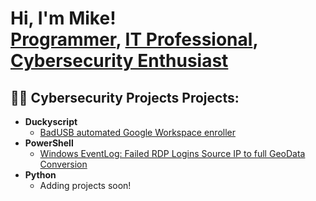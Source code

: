 <h1>Hi, I'm Mike! <br/><a href="https://github.com/MikeWelch184">Programmer</a>, <a href="https://www.linkedin.com/in/mikewelch184//">IT Professional</a>, <a href="https://tryhackme.com/p/mike.welch184">Cybersecurity Enthusiast</a>

<h2>👨‍💻 Cybersecurity Projects Projects:</h2>

- <b>Duckyscript</b>
  - [BadUSB automated Google Workspace enroller](https://github.com/MikeWelch184/BadUSB-ChromeOS-automated-enroller)
- <b>PowerShell</b>
  - [Windows EventLog: Failed RDP Logins Source IP to full GeoData Conversion](https://github.com/joshmadakor1/Sentinel-Lab)
- <b>Python</b>
  - Adding projects soon!
<!--
**https://github.com/MikeWelch184** is a ✨ _special_ ✨ repository because its `README.md` (this file) appears on your GitHub profile.

Here are some ideas to get you started:

- 🔭 I’m currently working on ...
- 🌱 I’m currently learning ...
- 👯 I’m looking to collaborate on ...
- 🤔 I’m looking for help with ...
- 💬 Ask me about ...
- 📫 How to reach me: ...
- 😄 Pronouns: ...
- ⚡ Fun fact: ...
-->
